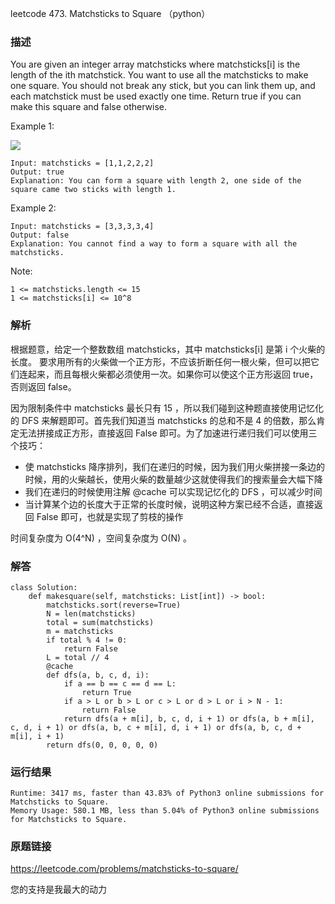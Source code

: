 leetcode 473. Matchsticks to Square （python）




### 描述

You are given an integer array matchsticks where matchsticks[i] is the length of the ith matchstick. You want to use all the matchsticks to make one square. You should not break any stick, but you can link them up, and each matchstick must be used exactly one time. Return true if you can make this square and false otherwise.



Example 1:


![](https://assets.leetcode.com/uploads/2021/04/09/matchsticks1-grid.jpg)

	Input: matchsticks = [1,1,2,2,2]
	Output: true
	Explanation: You can form a square with length 2, one side of the square came two sticks with length 1.
	
Example 2:


	Input: matchsticks = [3,3,3,3,4]
	Output: false
	Explanation: You cannot find a way to form a square with all the matchsticks.




Note:

	1 <= matchsticks.length <= 15
	1 <= matchsticks[i] <= 10^8



### 解析

根据题意，给定一个整数数组 matchsticks，其中 matchsticks[i] 是第 i 个火柴的长度。 要求用所有的火柴做一个正方形，不应该折断任何一根火柴，但可以把它们连起来，而且每根火柴都必须使用一次。如果你可以使这个正方形返回 true，否则返回 false。

因为限制条件中 matchsticks 最长只有 15 ，所以我们碰到这种题直接使用记忆化的 DFS 来解题即可。首先我们知道当 matchsticks 的总和不是 4 的倍数，那么肯定无法拼接成正方形，直接返回 False 即可。为了加速进行递归我们可以使用三个技巧：

* 使 matchsticks 降序排列，我们在递归的时候，因为我们用火柴拼接一条边的时候，用的火柴越长，使用火柴的数量越少这就使得我们的搜索量会大幅下降
* 我们在递归的时候使用注解 @cache 可以实现记忆化的 DFS ，可以减少时间
* 当计算某个边的长度大于正常的长度时候，说明这种方案已经不合适，直接返回 False 即可，也就是实现了剪枝的操作

时间复杂度为 O(4^N) ，空间复杂度为 O(N) 。
 
### 解答


	class Solution:
	    def makesquare(self, matchsticks: List[int]) -> bool:
	        matchsticks.sort(reverse=True)
	        N = len(matchsticks)
	        total = sum(matchsticks)
	        m = matchsticks
	        if total % 4 != 0:
	            return False
	        L = total // 4
	        @cache
	        def dfs(a, b, c, d, i):
	            if a == b == c == d == L:
	                return True
	            if a > L or b > L or c > L or d > L or i > N - 1:
	                return False
	            return dfs(a + m[i], b, c, d, i + 1) or dfs(a, b + m[i], c, d, i + 1) or dfs(a, b, c + m[i], d, i + 1) or dfs(a, b, c, d + m[i], i + 1)
	        return dfs(0, 0, 0, 0, 0)
	        
### 运行结果

	Runtime: 3417 ms, faster than 43.83% of Python3 online submissions for Matchsticks to Square.
	Memory Usage: 580.1 MB, less than 5.04% of Python3 online submissions for Matchsticks to Square.



### 原题链接

https://leetcode.com/problems/matchsticks-to-square/


您的支持是我最大的动力
